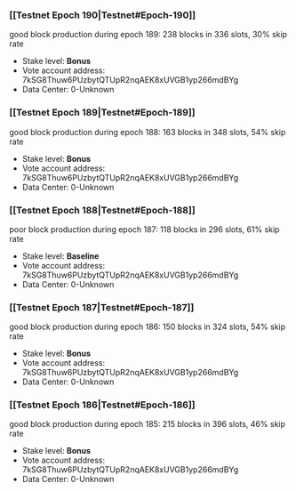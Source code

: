 ### [[Testnet Epoch 190|Testnet#Epoch-190]]
good block production during epoch 189: 238 blocks in 336 slots, 30% skip rate
* Stake level: **Bonus** 
* Vote account address: 7kSG8Thuw6PUzbytQTUpR2nqAEK8xUVGB1yp266mdBYg
* Data Center: 0-Unknown
### [[Testnet Epoch 189|Testnet#Epoch-189]]
good block production during epoch 188: 163 blocks in 348 slots, 54% skip rate
* Stake level: **Bonus** 
* Vote account address: 7kSG8Thuw6PUzbytQTUpR2nqAEK8xUVGB1yp266mdBYg
* Data Center: 0-Unknown
### [[Testnet Epoch 188|Testnet#Epoch-188]]
poor block production during epoch 187: 118 blocks in 296 slots, 61% skip rate 
* Stake level: **Baseline** 
* Vote account address: 7kSG8Thuw6PUzbytQTUpR2nqAEK8xUVGB1yp266mdBYg
* Data Center: 0-Unknown
### [[Testnet Epoch 187|Testnet#Epoch-187]]
good block production during epoch 186: 150 blocks in 324 slots, 54% skip rate
* Stake level: **Bonus** 
* Vote account address: 7kSG8Thuw6PUzbytQTUpR2nqAEK8xUVGB1yp266mdBYg
* Data Center: 0-Unknown
### [[Testnet Epoch 186|Testnet#Epoch-186]]
good block production during epoch 185: 215 blocks in 396 slots, 46% skip rate
* Stake level: **Bonus** 
* Vote account address: 7kSG8Thuw6PUzbytQTUpR2nqAEK8xUVGB1yp266mdBYg
* Data Center: 0-Unknown